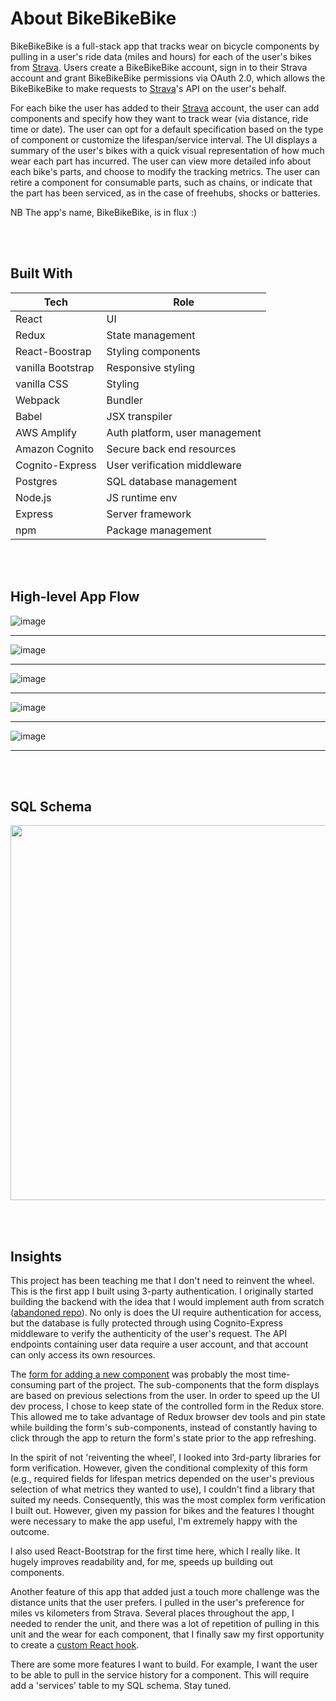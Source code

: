 # About BikeBikeBike
BikeBikeBike is a full-stack app that tracks wear on bicycle components by pulling in a user's ride data (miles and hours) for 
each of the user's bikes from [Strava](http://strava.com). Users create a BikeBikeBike account, sign in to their Strava account
and grant BikeBikeBike permissions via OAuth 2.0, which allows the BikeBikeBike to make requests to [Strava](http://strava.com)'s API on the user's behalf.

For each bike the user has added to their [Strava](http://strava.com) account, the user can add components and specify how they want to track wear (via
distance, ride time or date). The user can opt for a default specification based on the type of component or customize the lifespan/service
interval. The UI displays a summary of the user's bikes with a quick visual representation of how much wear each part
has incurred. The user can view more detailed info about each bike's parts, and choose to modify the tracking metrics. The user can
retire a component for consumable parts, such as chains, or indicate that the part has been serviced, as in the case of freehubs, 
shocks or batteries.

NB The app's name, BikeBikeBike, is in flux :)

<br><br>
## Built With
| Tech              | Role                           |
|-------------------|--------------------------------|
| React             | UI                             |
| Redux             | State management               |
| React\-Boostrap   | Styling components             |
| vanilla Bootstrap | Responsive styling             |
| vanilla CSS       | Styling                        |
| Webpack           | Bundler                        |
| Babel             | JSX transpiler                 |
| AWS Amplify       | Auth platform, user management |
| Amazon Cognito    | Secure back end resources      |
| Cognito\-Express  | User verification middleware   |
| Postgres          | SQL database management        |
| Node\.js          | JS runtime env                 |
| Express           | Server framework               |
| npm               | Package management             |


<br><br>
## High-level App Flow
![image](readme-resources/app-strava-flow.jpg.001.jpg)
__________________________

![image](readme-resources/app-strava-flow.jpg.002.jpg)
__________________________

![image](readme-resources/app-strava-flow.jpg.003.jpg)
__________________________

![image](readme-resources/app-strava-flow.jpg.004.jpg)
__________________________

![image](readme-resources/app-strava-flow.jpg.005.jpg)
__________________________


<br><br>
## SQL Schema
<p align="center">
  <img src="readme-resources/app-strava-flow.jpg.006.jpg" width="600">
</p>


<br><br>
## Insights
This project has been teaching me that I don't need to reinvent the wheel. This is the first app I built using 3-party authentication. I originally started building the backend with the idea that I would implement auth from scratch ([abandoned repo](https://github.com/nicolemunoz99/gear-love)). No only is does the UI require authentication for access, but the database is fully protected through using Cognito-Express middleware to verify the authenticity of the user's request. The API endpoints containing user data require a user account, and that account can only access its own resources.

The [form for adding a new component](https://github.com/nicolemunoz99/bikebikebike/blob/master/client/src/components/wrappers/partForm/Index.jsx) was probably the most time-consuming part of the project. The sub-components that the form displays are based on previous selections from the user. In order to speed up the UI dev process, I chose to keep state of the controlled form in the Redux store. This allowed me to take advantage of Redux browser dev tools and pin state while building the form's sub-components, instead of constantly having to click through the app to return the form's state prior to the app refreshing.

In the spirit of not 'reiventing the wheel', I looked into 3rd-party libraries for form verification. However, given the conditional complexity of this form (e.g., required fields for lifespan metrics depended on the user's previous selection of what metrics they wanted to use), I couldn't find a library that suited my needs. Consequently, this was the most complex form verification I built out. However, given my passion for bikes and the features I thought were necessary to make the app useful, I'm extremely happy with the outcome.

I also used React-Bootstrap for the first time here, which I really like. It hugely improves readability and, for me, speeds up building out components.

Another feature of this app that added just a touch more challenge was the distance units that the user prefers. I pulled in the user's preference for miles vs kilometers from Strava. Several places throughout the app, I needed to render the unit, and there was a lot of repetition of pulling in this unit and the wear for each component, that I finally saw my first opportunity to create a [custom React hook](https://github.com/nicolemunoz99/bikebikebike/blob/master/client/src/hooks/useMetricOptions.js).

There are some more features I want to build. For example, I want the user to be able to pull in the service history for a component. This will require add a 'services' table to my SQL schema. Stay tuned. 
